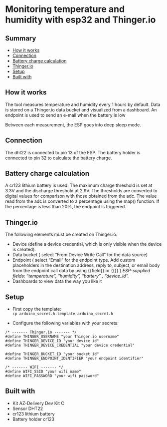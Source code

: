 # Monitoring temperature and humidity with esp32 and Thinger.io

## Summary
 - [How it works](#How-it-works)
 - [Connection](#Connection)
 - [Battery charge calculation](#Battery-charge-calculation)
 - [Thinger.io ](#Thinger.io)
 - [Setup](#Setup)
 - [Built with](#Built-with)


## How it works

The tool measures temperature and humidity every 1 hours by default. 
Data is stored on a Thinger.io data bucket and visualized from a dashboard.
An endpoint is used to send an e-mail when the battery is low 

Between each measurement, the ESP goes into deep sleep mode.  

## Connection

The dht22 is connected to pin 13 of the ESP. 
The battery holder is connected to pin 32 to calculate the battery charge.

## Battery charge calculation
A cr123 lithium battery is used. 
The maximum charge threshold is set at 3.3V and the discharge threshold at 2.9V. 
The thresholds are converted to digital values for comparison with those obtained from the adc.
The value read from the adc is converted to a percentage using the map() function.
If the percentage is less than 20%, the endpoint is triggered.

## Thinger.io

The following elements must be created on Thinger.io:  
* Device (define a device credential, which is only visible when the device is created).
* Data bucket ( select “From Device Write Call” for the data source) 
* Endpoint ( select “Email” for the endpoint type. Add custom placeholders in the destination address, reply to, subject, or email body from the endpoint call data by using {{field}} or {{}} ) 
*ESP-supplied fields: “temperature”, “humidity”, “battery” , “device_id”.*
* Dashboards to view data the way you like it 


## Setup 


* First copy the template:  
`cp arduino_secret.h.template arduino_secret.h`

* Configure the following variables with your secrets:  
```
/* ------- Thinger.io ------- */
#define THINGER_USERNAME "your Thinger.io username"
#define THINGER_DEVICE_ID "your device id"
#define THINGER_DEVICE_CREDENTIAL "your device credential"

#define THINGER_BUCKET_ID "your bucket id"
#define THINGER_ENDPOINT_IDENTIFIER "your endpoint identifier"

/* ------- WIFI ------- */
#define WIFI_SSID "your wifi name"
#define WIFI_PASSWORD "your wifi password"
```

## Built with

* Kit AZ-Delivery Dev Kit C  
* Sensor DHT22
* cr123 lithium battery 
* Battery holder cr123
